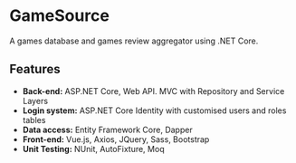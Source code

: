 # GameSource
A games database and games review aggregator using .NET Core.

## Features
- **Back-end:** ASP.NET Core, Web API. MVC with Repository and Service Layers
- **Login system:** ASP.NET Core Identity with customised users and roles tables
- **Data access:** Entity Framework Core, Dapper
- **Front-end:** Vue.js, Axios, JQuery, Sass, Bootstrap
- **Unit Testing:** NUnit, AutoFixture, Moq